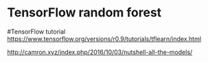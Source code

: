 # TensorFlow random forest

#TensorFlow tutorial
https://www.tensorflow.org/versions/r0.9/tutorials/tflearn/index.html

http://camron.xyz/index.php/2016/10/03/nutshell-all-the-models/



